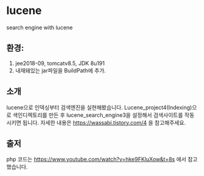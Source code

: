 # lucene
search engine with lucene

## 환경:
1. jee2018-09, tomcatv8.5, JDK 8u191
2. 내재돼있는 jar파일을 BuildPath에 추가.

## 소개
lucene으로 인덱싱부터 검색엔진을 실현해봤습니다.
Lucene_project4(Indexing)으로 색인디렉토리를 만든 후 lucene_search_engine3을 설정해서 검색사이트를 작동시키면 됩니다.
자세한 내용은 https://wassabi.tistory.com/4 을 참고해주세요.

## 출저
php 코드는 https://www.youtube.com/watch?v=hke9FKluXow&t=8s 에서 참고했습니다.

